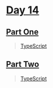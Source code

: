 # [Day 14](https://adventofcode.com/2023/day/14)

## [Part One](https://adventofcode.com/2023/day/14#part1)

> [TypeScript](/solutions/typescript/2023/14/src/p1.ts)

## [Part Two](https://adventofcode.com/2023/day/14#part2)

> [TypeScript](/solutions/typescript/2023/14/src/p2.ts)
